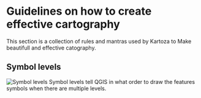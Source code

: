 # Guidelines on how to create effective cartography

This section is a collection of rules and mantras used by Kartoza to Make beautifull and effective catography. 

## Symbol levels
![Symbol levels](TheKartozaHandbook/docs/assets/images/symbollevels.gif)
Symbol levels tell QGIS in what order to draw the features symbols when there are multiple levels. 
